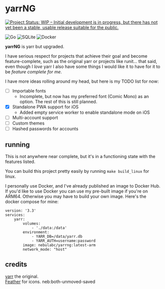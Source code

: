 # yarrNG
[![Project Status: WIP – Initial development is in progress, but there has not yet been a stable, usable release suitable for the public.](https://www.repostatus.org/badges/latest/wip.svg)](https://www.repostatus.org/#wip)

![Go](https://img.shields.io/badge/go-%2300ADD8.svg?style=for-the-badge&logo=go&logoColor=white)
![SQLite](https://img.shields.io/badge/SQLite-07405E?style=for-the-badge&logo=sqlite&logoColor=white)
![Docker](https://img.shields.io/badge/docker-%230db7ed.svg?style=for-the-badge&logo=docker&logoColor=white)

**yarrNG** is yarr but upgraded.

I have serious respect for projects that achieve their goal and become feature-complete, such as the original yarr or projects like runit... that said, even though I *love* yarr I also have some things I would like it to have for it to be *feature complete for me*.

I have more ideas rolling around my head, but here is my TODO list for now:

- [ ]  Importable fonts
    - Incomplete, but now has my preferred font (Comic Mono) as an option. The rest of this is still planned.
- [X]  Standalone PWA support for iOS
    - Added empty service worker to enable standalone mode on iOS
- [ ]  Multi-account support
- [ ]  Custom themes
- [ ]  Hashed passwords for accounts

## running

This is not anywhere near complete, but it's in a functioning state with the features listed.  

You can build this project pretty easily by running `make build_linux` for linux.  

I personally use Docker, and I've already published an image to Docker Hub. If you'd like to use Docker you can use my pre-built image if you're on ARM64. Otherwise you may have to build your own image. Here's the docker compose for mine:
```
version: '3.3'
services:
    yarr:
        volumes:
            - './data:/data'
        environment:
            - YARR_DB=/data/yarr.db
            - YARR_AUTH=username:password
        image: nebulabc/yarrng:latest-arm
        network_mode: "host"
```

## credits

[yarr](https://github.com/nkanaev/yarr) the original.  
[Feather](http://feathericons.com/) for icons.
neb:both-unmoved-saved